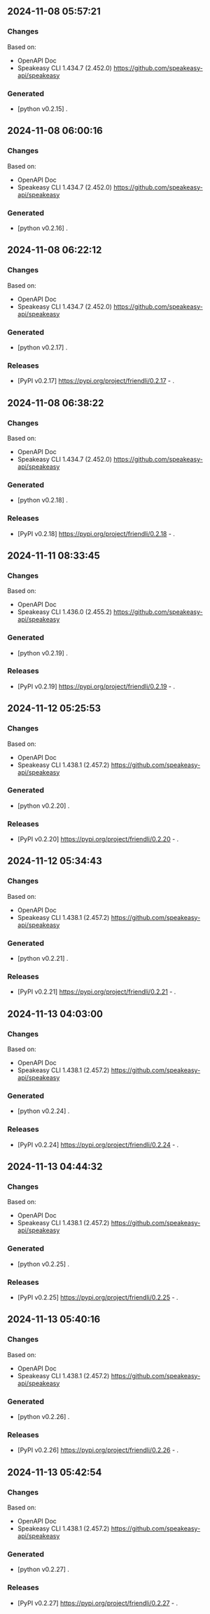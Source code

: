 

## 2024-11-08 05:57:21
### Changes
Based on:
- OpenAPI Doc  
- Speakeasy CLI 1.434.7 (2.452.0) https://github.com/speakeasy-api/speakeasy
### Generated
- [python v0.2.15] .

## 2024-11-08 06:00:16
### Changes
Based on:
- OpenAPI Doc  
- Speakeasy CLI 1.434.7 (2.452.0) https://github.com/speakeasy-api/speakeasy
### Generated
- [python v0.2.16] .

## 2024-11-08 06:22:12
### Changes
Based on:
- OpenAPI Doc  
- Speakeasy CLI 1.434.7 (2.452.0) https://github.com/speakeasy-api/speakeasy
### Generated
- [python v0.2.17] .
### Releases
- [PyPI v0.2.17] https://pypi.org/project/friendli/0.2.17 - .

## 2024-11-08 06:38:22
### Changes
Based on:
- OpenAPI Doc  
- Speakeasy CLI 1.434.7 (2.452.0) https://github.com/speakeasy-api/speakeasy
### Generated
- [python v0.2.18] .
### Releases
- [PyPI v0.2.18] https://pypi.org/project/friendli/0.2.18 - .

## 2024-11-11 08:33:45
### Changes
Based on:
- OpenAPI Doc  
- Speakeasy CLI 1.436.0 (2.455.2) https://github.com/speakeasy-api/speakeasy
### Generated
- [python v0.2.19] .
### Releases
- [PyPI v0.2.19] https://pypi.org/project/friendli/0.2.19 - .

## 2024-11-12 05:25:53
### Changes
Based on:
- OpenAPI Doc  
- Speakeasy CLI 1.438.1 (2.457.2) https://github.com/speakeasy-api/speakeasy
### Generated
- [python v0.2.20] .
### Releases
- [PyPI v0.2.20] https://pypi.org/project/friendli/0.2.20 - .

## 2024-11-12 05:34:43
### Changes
Based on:
- OpenAPI Doc  
- Speakeasy CLI 1.438.1 (2.457.2) https://github.com/speakeasy-api/speakeasy
### Generated
- [python v0.2.21] .
### Releases
- [PyPI v0.2.21] https://pypi.org/project/friendli/0.2.21 - .

## 2024-11-13 04:03:00
### Changes
Based on:
- OpenAPI Doc  
- Speakeasy CLI 1.438.1 (2.457.2) https://github.com/speakeasy-api/speakeasy
### Generated
- [python v0.2.24] .
### Releases
- [PyPI v0.2.24] https://pypi.org/project/friendli/0.2.24 - .

## 2024-11-13 04:44:32
### Changes
Based on:
- OpenAPI Doc  
- Speakeasy CLI 1.438.1 (2.457.2) https://github.com/speakeasy-api/speakeasy
### Generated
- [python v0.2.25] .
### Releases
- [PyPI v0.2.25] https://pypi.org/project/friendli/0.2.25 - .

## 2024-11-13 05:40:16
### Changes
Based on:
- OpenAPI Doc  
- Speakeasy CLI 1.438.1 (2.457.2) https://github.com/speakeasy-api/speakeasy
### Generated
- [python v0.2.26] .
### Releases
- [PyPI v0.2.26] https://pypi.org/project/friendli/0.2.26 - .

## 2024-11-13 05:42:54
### Changes
Based on:
- OpenAPI Doc  
- Speakeasy CLI 1.438.1 (2.457.2) https://github.com/speakeasy-api/speakeasy
### Generated
- [python v0.2.27] .
### Releases
- [PyPI v0.2.27] https://pypi.org/project/friendli/0.2.27 - .